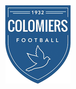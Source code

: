 <html lang="fr">
<head>
    <meta charset="UTF-8">
    <meta name="viewport" content="width=device-width, initial-scale=1.0">
    <style>
        body {
            background-image: url('sitefond.png');
            background-size: cover; /* Pour que l'image couvre tout l'arrière-plan */
            background-position: center; /* Pour centrer l'image */
            background-repeat: no-repeat; /* Pour éviter que l'image se répète */
        }
        }
     h2 { text-align: center; }
        }
    </style>
</head>
<body>
    <h2><img src="USClogo.png" alt="logousc"></h2>
</body>
</html>

